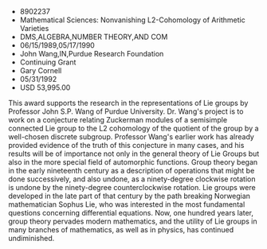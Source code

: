 
* 8902237
* Mathematical Sciences: Nonvanishing L2-Cohomology of Arithmetic Varieties
* DMS,ALGEBRA,NUMBER THEORY,AND COM
* 06/15/1989,05/17/1990
* John Wang,IN,Purdue Research Foundation
* Continuing Grant
* Gary Cornell
* 05/31/1992
* USD 53,995.00

This award supports the research in the representations of Lie groups by
Professor John S.P. Wang of Purdue University. Dr. Wang's project is to work on
a conjecture relating Zuckerman modules of a semisimple connected Lie group to
the L2 cohomology of the quotient of the group by a well-chosen discrete
subgroup. Professor Wang's earlier work has already provided evidence of the
truth of this conjecture in many cases, and his results will be of importance
not only in the general theory of Lie Groups but also in the more special field
of automorphic functions. Group theory began in the early nineteenth century as
a description of operations that might be done successively, and also undone, as
a ninety-degree clockwise rotation is undone by the ninety-degree
counterclockwise rotation. Lie groups were developed in the late part of that
century by the path breaking Norwegian mathematician Sophus Lie, who was
interested in the most fundamental questions concerning differential equations.
Now, one hundred years later, group theory pervades modern mathematics, and the
utility of Lie groups in many branches of mathematics, as well as in physics,
has continued undiminished.
